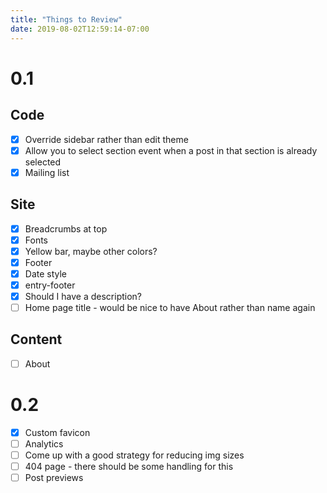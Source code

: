 ```yaml
---
title: "Things to Review"
date: 2019-08-02T12:59:14-07:00
---
```


# 0.1

## Code
- [x] Override sidebar rather than edit theme
- [x] Allow you to select section event when a post in that section is already selected
- [x] Mailing list

## Site
- [x] Breadcrumbs at top
- [x] Fonts
- [x] Yellow bar, maybe other colors?
- [x] Footer
- [x] Date style
- [x] entry-footer
- [x] Should I have a description?
- [ ] Home page title - would be nice to have About rather than name again

## Content
  - [ ] About

# 0.2
- [x] Custom favicon
- [ ] Analytics
- [ ] Come up with a good strategy for reducing img sizes
- [ ] 404 page - there should be some handling for this
- [ ] Post previews
